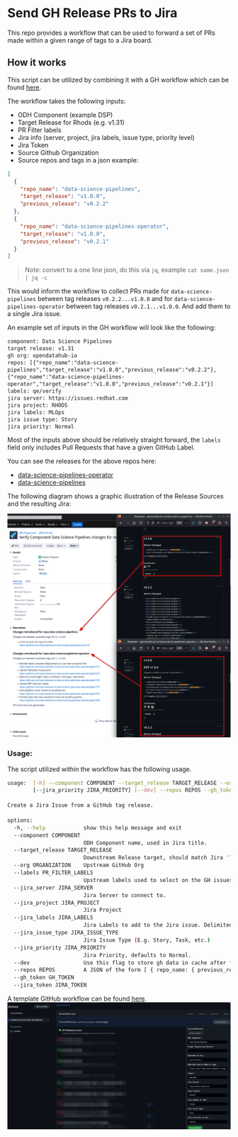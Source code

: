 # Send GH Release PRs to Jira

This repo provides a workflow that can be used to forward a set of PRs made within a given range of tags to a Jira board.


## How it works 
This script can be utilized by combining it with a GH workflow which can be found [here](https://github.com/HumairAK/gh-to-jira/blob/main/.github/workflows/gh-to-jira.yaml).

The workflow takes the following inputs: 

* ODH Component (example DSP)
* Target Release for Rhods (e.g. v1.31)
* PR Filter labels 
* Jira info (server, project, jira labels, issue type, priority level)
* Jira Token
* Source Github Organization
* Source repos and tags in a json example:

```json
[
  {
    "repo_name": "data-science-pipelines",
    "target_release": "v1.0.0",
    "previous_release": "v0.2.2"
  },
  {
    "repo_name": "data-science-pipelines-operator",
    "target_release": "v1.0.0",
    "previous_release": "v0.2.1"
  }
]
```
> Note: convert to a one line json, do this via `jq`, example `cat some.json | jq -c`

This would inform the workflow to collect PRs made for `data-science-pipelines` between tag releases `v0.2.2...v1.0.0`
and for `data-science-pipelines-operator` between tag releases `v0.2.1...v1.0.0`. And add them to a single Jira issue.

An example set of inputs in the GH workflow will look like the following: 

```
component: Data Science Pipelines
target release: v1.31
gh org: opendatahub-io
repos: [{"repo_name":"data-science-pipelines","target_release":"v1.0.0","previous_release":"v0.2.2"},{"repo_name":"data-science-pipelines-operator","target_release":"v1.0.0","previous_release":"v0.2.1"}]
labels: qe/verify
jira server: https://issues.redhat.com
jira project: RHODS
jira labels: MLOps
jira issue type: Story
jira priority: Normal
```

Most of the inputs above should be relatively straight forward, the `labels` field only includes Pull Requests that have
a given GitHub Label.

You can see the releases for the above repos here: 
* [data-science-pipelines-operator](https://github.com/opendatahub-io/data-science-pipelines-operator/releases)
* [data-science-pipelines](https://github.com/opendatahub-io/data-science-pipelines/releases)

The following diagram shows a graphic illustration of the Release Sources and the resulting Jira: 

![](assets/jira-gh-repos.png)

### Usage: 

The script utilized within the workflow has the following usage.

```bash
usage:  [-h] --component COMPONENT --target_release TARGET_RELEASE --org ORGANIZATION --labels PR_FILTER_LABELS --jira_server JIRA_SERVER --jira_project JIRA_PROJECT --jira_labels JIRA_LABELS --jira_issue_type JIRA_ISSUE_TYPE
        [--jira_priority JIRA_PRIORITY] [--dev] --repos REPOS --gh_token GH_TOKEN --jira_token JIRA_TOKEN

Create a Jira Issue from a GitHub tag release.

options:
  -h, --help            show this help message and exit
  --component COMPONENT
                        ODH Component name, used in Jira title.
  --target_release TARGET_RELEASE
                        Downstream Release target, should match Jira 'Target Release' field.
  --org ORGANIZATION    Upstream GitHub Org
  --labels PR_FILTER_LABELS
                        Upstream labels used to select on the GH issues to include in target Jira issue. Delimited by comma (,).
  --jira_server JIRA_SERVER
                        Jira Server to connect to.
  --jira_project JIRA_PROJECT
                        Jira Project
  --jira_labels JIRA_LABELS
                        Jira Labels to add to the Jira issue. Delimited by comma (,).
  --jira_issue_type JIRA_ISSUE_TYPE
                        Jira Issue Type (E.g. Story, Task, etc.)
  --jira_priority JIRA_PRIORITY
                        Jira Priority, defaults to Normal.
  --dev                 Use this flag to store gh data in cache after first run. This will reduce the number of api calls made to the GH api in consecutive runs.
  --repos REPOS         A JSON of the form [ { repo_name: { previous_release: str, target_release)}, .. ]
  --gh_token GH_TOKEN
  --jira_token JIRA_TOKEN

```

A template GitHub workflow can be found [here](https://github.com/HumairAK/gh-to-jira/blob/main/.github/workflows/gh-to-jira.yaml). 
![](assets/workflow.png)
